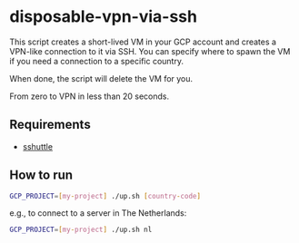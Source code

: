 # disposable-vpn-via-ssh

This script creates a short-lived VM in your GCP account and creates a VPN-like connection to it via SSH. You can specify where to spawn the VM if you need a connection to a specific country.

When done, the script will delete the VM for you.

From zero to VPN in less than 20 seconds.

## Requirements
- [sshuttle](https://github.com/sshuttle/sshuttle)

## How to run

```bash
GCP_PROJECT=[my-project] ./up.sh [country-code]
```

e.g., to connect to a server in The Netherlands:

```bash
GCP_PROJECT=[my-project] ./up.sh nl
```
